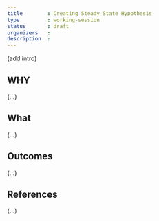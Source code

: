 ```yaml
---
title        : Creating Steady State Hypothesis
type         : working-session
status       : draft
organizers   : 
description  :
---
```


(add intro)

## WHY

(...)

## What

(...)

## Outcomes

(...)

## References

(...)

